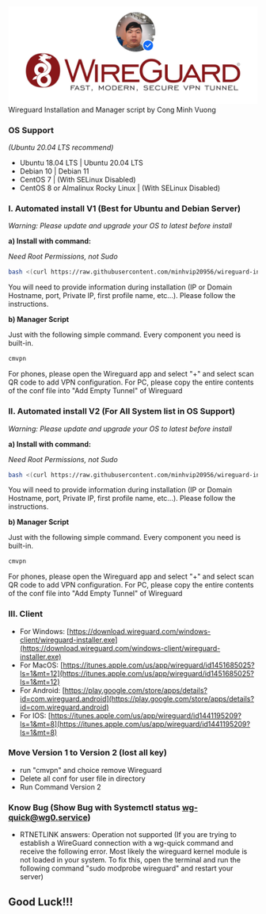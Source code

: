 ![Banner](/banner.jpg)
<br />
Wireguard Installation and Manager script by Cong Minh Vuong
<br />
### OS Support
*(Ubuntu 20.04 LTS recommend)*
- Ubuntu 18.04 LTS | Ubuntu 20.04 LTS
- Debian 10 | Debian 11
- CentOS 7 | (With SELinux Disabled)
- CentOS 8 or Almalinux Rocky Linux | (With SELinux Disabled)

### I. Automated install V1 (Best for Ubuntu and Debian Server)
*Warning: Please update and upgrade your OS to latest before install*

**a) Install with command:**

*Need Root Permissions, not Sudo*

```bash
bash <(curl https://raw.githubusercontent.com/minhvip20956/wireguard-install/main/vpn.sh || wget -O - https://raw.githubusercontent.com/minhvip20956/wireguard-install/main/vpn.sh)
```
You will need to provide information during installation (IP or Domain Hostname, port, Private IP, first profile name, etc...). Please follow the instructions.

**b) Manager Script**

Just with the following simple command. Every component you need is built-in.

```bash
cmvpn
```

For phones, please open the Wireguard app and select "+" and select scan QR code to add VPN configuration. For PC, please copy the entire contents of the conf file into "Add Empty Tunnel" of Wireguard

### II. Automated install V2 (For All System list in OS Support)
*Warning: Please update and upgrade your OS to latest before install*

**a) Install with command:**

*Need Root Permissions, not Sudo*

```bash
bash <(curl https://raw.githubusercontent.com/minhvip20956/wireguard-install/main/vpn2.sh || wget -O - https://raw.githubusercontent.com/minhvip20956/wireguard-install/main/vpn2.sh)
```
You will need to provide information during installation (IP or Domain Hostname, port, Private IP, first profile name, etc...). Please follow the instructions.

**b) Manager Script**

Just with the following simple command. Every component you need is built-in. 

```bash
cmvpn
```

For phones, please open the Wireguard app and select "+" and select scan QR code to add VPN configuration. For PC, please copy the entire contents of the conf file into "Add Empty Tunnel" of Wireguard

### III. Client
- For Windows: [https://download.wireguard.com/windows-client/wireguard-installer.exe](https://download.wireguard.com/windows-client/wireguard-installer.exe)
- For MacOS: [https://itunes.apple.com/us/app/wireguard/id1451685025?ls=1&mt=12](https://itunes.apple.com/us/app/wireguard/id1451685025?ls=1&mt=12)
- For Android: [https://play.google.com/store/apps/details?id=com.wireguard.android](https://play.google.com/store/apps/details?id=com.wireguard.android)
- For IOS: [https://itunes.apple.com/us/app/wireguard/id1441195209?ls=1&mt=8](https://itunes.apple.com/us/app/wireguard/id1441195209?ls=1&mt=8)

### Move Version 1 to Version 2 (lost all key)
- run "cmvpn" and choice remove Wireguard
- Delete all conf for user file in directory
- Run Command Version 2

### Know Bug (Show Bug with Systemctl status wg-quick@wg0.service)
- RTNETLINK answers: Operation not supported (If you are trying to establish a WireGuard connection with a wg-quick command and receive the following error. Most likely the wireguard kernel module is not loaded in your system. To fix this, open the terminal and run the following command "sudo modprobe wireguard" and restart your server)

## Good Luck!!!
